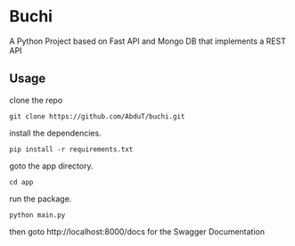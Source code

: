 # Buchi
A Python Project based on Fast API and Mongo DB that implements a REST API

## Usage
clone the repo
```
git clone https://github.com/AbduT/buchi.git
```    
install the dependencies.
```
pip install -r requirements.txt
```
goto the app directory.
```
cd app
```
run the package.
```
python main.py
```
then goto http://localhost:8000/docs for the Swagger Documentation
